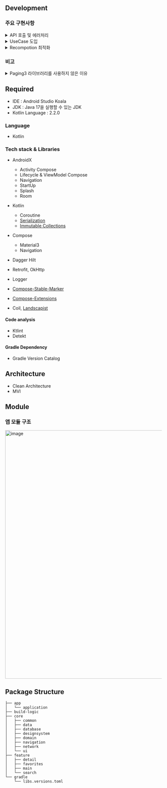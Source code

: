 ## Development

### 주요 구현사항
<details>
<summary> API 호출 및 에러처리 </summary>  

### 1. API 호출
- Retrofit + Coroutine 을 통한 API 호출
- Repository Pattern 을 사용하여, 데이터 소스를 추상화(API 통신, 로컬 DB 접근)하여 일관된 데이터 접근 인터페이스 제공 및 관심사 분리를 실현
```kotlin
// service
interface BookSearchService {
    @GET("search/book")
    suspend fun searchBook(
        @Query("query") query: String,
        @Query("sort") sort: String = "accuracy",
        @Query("page") page: Int = 1,
        @Query("size") size: Int = 20,
    ): SearchBookResponse
}

// repository 구현체 
internal class DefaultBookRepository @Inject constructor(
    private val service: BookSearchService,
    private val favoritesDao: FavoritesDao,
) : BookRepository {

    override suspend fun searchBook(
        query: String,
        sort: String,
        page: Int,
        size: Int,
    ) = service.searchBook(
        query = query,
        sort = sort,
        page = page,
        size = size,
    ).toModel()

    override fun searchFavoritesByTitle(query: String) = favoritesDao.searchFavoritesByTitle(query)
        .map { entities -> entities.map { it.toModel() } }

    override suspend fun insertBook(book: Book) {
        favoritesDao.insertFavorite(book.toEntity())
    }

    override suspend fun deleteBook(isbn: String) {
        favoritesDao.deleteFavorite(isbn)
    }

    override val favoriteBooks: Flow<List<Book>> = favoritesDao.getAllFavorites()
        .map { entities -> entities.map { it.toModel() } }
}
```
### 2. 에러 처리 
#### 2-1.  Coroutine 취소로 인해 발생하는 CancellationException 처리 
- API 호출 실패 관련 Exception 과 분리하여 CoroutineException(CancellationException)을 별도 처리(Coroutine 취소는 정상적인 제어 흐름의 일부로, 에러 상황이 아님, API Exception 은 실제 에러 상황)
- CancellationException 을 다시 던져, 상위 Coroutine에 전파함으로써, Coroutine 취소에 대한 적절한 처리를 보장(Coroutine 실행을 중단 시킴 -> 이 예외를 다시 던짐으로써, 취소 신호가 Coroutine 계층 구조를 따라 상위로 전파됨) 
```kotlin
import kotlin.coroutines.cancellation.CancellationException

inline fun <T> cancellableRunCatching(block: () -> T): Result<T> {
    return try {
        Result.success(block())
    } catch (cancellationException: CancellationException) {
        throw cancellationException
    } catch (exception: Exception) {
        Result.failure(exception)
    }
}
```
</details>

<details>
<summary> UseCase 도입 </summary>  
    
### 1. Clean Architecture 에서 Domain 모듈 
- [클라이언트 아키텍처에 대한 단상 - '서버'가 진짜 '도메인' 아닐까?](https://thdev.tech/architecture/2025/08/17/Clean-Android/) 해당 글과 같은 주장에 공감하는 입장이지만, 클린 아키텍처에선 구글 권장 아키텍처와 다르게 Domain 이 필수이기 때문에, Domain 모듈과 UseCase를 도입함.
- 단, Repository 의 함수를 포워딩하는 UseCase의 경우 불필요한 뎁스를 늘리기만 하고, UseCase 도입의 가치가 없다고 생각하여 비즈니스 로직을 포함하여 UseCase를 도입
  -> UseCase를 통해 비즈니스 로직을 추상화하고, 여러 뷰모델에서 공통으로 사용하는 비즈니스 로직을 공통화하여, 뷰모델의 복잡도를 감소 및 갓 뷰모델이 되지 않도록 막음

### 2. UseCase 적용 케이스
#### 2-1. 즐겨찾기에 추가된 도서, 검색 화면에 반영
- Flow combine 연산자를 사용하여, API 를 통해 호출한 booksFlow 와, 즐겨찾기로 추가한 favoriteBooks 의 변화를 구독
- combine 된 Flow 들 중 어느 하나라도 새로운 값을 emit 하면, transform 람다 함수가 호출됨 -> 즐겨찾기 추가, 삭제를 검색화면에 실시간으로 반영
```kotlin
class CombineBooksWithFavoritesUseCase @Inject constructor(
    private val repository: BookRepository,
) {
    operator fun invoke(booksFlow: Flow<List<Book>>): Flow<List<Book>> {
        return combine(
            booksFlow,
            repository.favoriteBooks,
        ) { books, favoriteBooks ->
            books.map { book ->
                val isFavorite = favoriteBooks.any { it.isbn == book.isbn }
                book.copy(isFavorite = isFavorite)
            }
        }
    }
}
```

#### 2-2. 즐겨찾기 화면 검색어 존재여부에 따른 데이터 조회, 정렬 분기 처리
- 검색어가 존재하는/하지 않는 경우, 제목 기준 오름차순, 내림차순 정렬 기준에 따라 데이터를 조회 및 정렬 후 Flow<List<*>으로 반환
- 뷰모델에선 UseCase에서 반환되는 Flow 를 구독하여 UI 상태로 변환하기만 하면 됨 
```kotlin
class GetFavoriteBooksUseCase @Inject constructor(
    private val repository: BookRepository,
) {
    operator fun invoke(query: String, sortType: FavoritesSortType): Flow<List<Book>> {
        val booksFlow = if (query.isBlank()) {
            repository.favoriteBooks
        } else {
            repository.searchFavoritesByTitle(query)
        }

        return booksFlow.map { books ->
            when (sortType) {
                FavoritesSortType.TITLE_ASC -> books.sortedBy { it.title }
                FavoritesSortType.TITLE_DESC -> books.sortedByDescending { it.title }
            }
        }
    }
}

enum class FavoritesSortType(val label: String) {
    TITLE_ASC("오름차순(제목)"),
    TITLE_DESC("내림차순(제목)"),
    ;

    fun toggle(): FavoritesSortType {
        return when (this) {
            TITLE_ASC -> TITLE_DESC
            TITLE_DESC -> TITLE_ASC
        }
    }
}
```

#### 2-3. 검색 화면 페이지네이션 및 데이터 증분 로직 처리 
- API 호출 결과를 첫 페이지(새 검색)/추가 페이지(더보기) 여부에 따라 데이터 교체/추가 분기 처리하여 Result로 반환
- 뷰모델에선 UseCase에서 반환되는 Result를 구독하여 성공/실패에 따른 UI 상태 업데이트만 하면 됨
```kotlin
class SearchBooksUseCase @Inject constructor(
    private val repository: BookRepository,
) {
    suspend operator fun invoke(
        query: String,
        sort: String,
        page: Int,
        size: Int,
        currentBooks: List<Book> = emptyList(),
    ): Result<SearchResult> {
        return cancellableRunCatching {
            val searchResult = repository.searchBook(query, sort, page, size)

            val newBooks = if (page == 1) {
                searchResult.documents
            } else {
                currentBooks + searchResult.documents
            }

            SearchResult(
                books = newBooks,
                isEnd = searchResult.meta.isEnd,
                totalCount = searchResult.meta.totalCount,
                nextPage = page + 1,
            )
        }
    }
}
```
#### 2-4. 즐겨찾기 토글 비즈니스 로직 처리 
- 현재 즐겨찾기 상태를 확인하여 추가/삭제 분기 처리 후 변경된 상태를 Boolean 타입으로 반환
- 뷰모델에선 UseCase 호출 결과에 따른 토스트 메시지 표시 등의 UI 이벤트 처리만 하면 됨

```kotlin
class ToggleFavoriteUseCase @Inject constructor(
    private val repository: BookRepository,
) {
    suspend operator fun invoke(book: Book): Boolean {
        val favoriteBooks = repository.favoriteBooks.first()
        val isCurrentlyFavorite = favoriteBooks.any { it.isbn == book.isbn }

        return if (isCurrentlyFavorite) {
            repository.deleteBook(book.isbn)
            false
        } else {
            repository.insertBook(book)
            true
        }
    }
}
``` 

</details>

<details>
<summary> Recompotion 최적화 </summary>  
    
### 1. 안정성 문제 진단 [compose-metrics & compose-reports](https://developer.android.com/develop/ui/compose/performance/stability/diagnose?hl=ko)
- compose-metrics, compose-reports 를 이용한 class 및 composable 함수의 stable 여부 판정 
```kotlin
internal fun Project.configureCompose(
    extension: CommonExtension<*, *, *, *, *, *>,
) {
    extension.apply {
        dependencies {
            implementation(platform(libs.androidx.compose.bom))
            implementation(libs.bundles.androidx.compose)
            debugImplementation(libs.androidx.compose.ui.tooling)
        }

        configure<ComposeCompilerGradlePluginExtension> {
            includeSourceInformation.set(true)

            metricsDestination.file("build/composeMetrics")
            reportsDestination.file("build/composeReports")

            stabilityConfigurationFiles.addAll(
                project.layout.projectDirectory.file("stability.config.conf"),
            )
        }

        tasks.withType<KotlinCompile>().configureEach {
            compilerOptions {
                freeCompilerArgs.addAll(
                    buildComposeMetricsParameters(),
                )
            }
        }
    }
}

private fun Project.buildComposeMetricsParameters(): List<String> {
    val metricParameters = mutableListOf<String>()
    val enableMetricsProvider = project.providers.gradleProperty("enableComposeCompilerMetrics")
    val relativePath = projectDir.relativeTo(rootDir)
    val buildDir = layout.buildDirectory.get().asFile
    val enableMetrics = (enableMetricsProvider.orNull == "true")
    if (enableMetrics) {
        val metricsFolder = buildDir.resolve("compose-metrics").resolve(relativePath)
        metricParameters.add("-P")
        metricParameters.add("plugin:androidx.compose.compiler.plugins.kotlin:metricsDestination=" + metricsFolder.absolutePath)
    }

    val enableReportsProvider = project.providers.gradleProperty("enableComposeCompilerReports")
    val enableReports = (enableReportsProvider.orNull == "true")
    if (enableReports) {
        val reportsFolder = buildDir.resolve("compose-reports").resolve(relativePath)
        metricParameters.add("-P")
        metricParameters.add("plugin:androidx.compose.compiler.plugins.kotlin:reportsDestination=" + reportsFolder.absolutePath)
    }
    return metricParameters.toList()
}
```
gradle.properties
```
enableComposeCompilerMetrics=true
enableComposeCompilerReports=true
```

```
./gradlew assembleDebug -PenableComposeCompilerMetrics=true -PenableComposeCompilerReports=true
```

### 2. [Kotlin Immutable Collection](https://github.com/Kotlin/kotlinx.collections.immutable) Library 적용
- 표준 컬렉션 클래스 (List, Set, Map) 는 Unstable 
- `val set: Set<String> = mutableSetOf("foo")` 처럼 선언 타입은 immutable 한 Set 이지만, 구현은 mutable 할 수 있으므로, compose-compiler 가 안정하다 판단할 수 없음
- Kotlin Immutable Collection 을 사용하여(변경 불가능한 컬렉션으로 변환하여) stable 판정을 받아낼 수 있음  
```kotlin
// FavoritesViewModel
@OptIn(ExperimentalCoroutinesApi::class)
val favoriteBooks: StateFlow<ImmutableList<BookUiModel>> = _uiState
    .flatMapLatest { state ->
        getFavoriteBooksUseCase(
            query = state.searchQuery,
            sortType = state.sortType,
        ).map { books ->
            books.map { it.toUiModel().copy(isFavorites = true) }.toImmutableList()
        }
    }
    .stateIn(
        scope = viewModelScope,
        started = SharingStarted.WhileSubscribed(5000L),
        initialValue = persistentListOf(),
    )

// FavoritesScreen
@Composable
internal fun FavoritesScreen(
    innerPadding: PaddingValues,
    uiState: FavoritesUiState,
    favoriteBooks: ImmutableList<BookUiModel>,
    onAction: (FavoritesUiAction) -> Unit,
) { ... }
```

### 3. [Compose-Stable-Marker](https://github.com/skydoves/compose-stable-marker) Library 적용 
- compose 모듈이 아닌 모듈에서 선언된 class 는 compose-compiler 로 부터 unstable 판정을 받음
- compose-stable-marker 라이브러리를 compose 모듈이 아닌 모듈에 주입하면, @Stable, @Immutable annotation 을 해당 class 에 붙혀줄 수 있음
- 결과적으로 compose 모듈에서 compose 모듈이 아닌 모듈의 class 를 참조하여도 stable 판정을 받을 수 있게 됨

:core:common 모듈 내 클래스
```kotlin
import androidx.compose.runtime.Stable
import kotlinx.serialization.Serializable

@Stable
@Serializable
data class BookUiModel(
    val title: String = "",
    val contents: String = "",
    val url: String = "",
    val isbn: String = "",
    val datetime: String = "",
    val authors: List<String> = emptyList(),
    val publisher: String = "",
    val translators: List<String> = emptyList(),
    val price: String = "",
    val salePrice: String = "",
    val thumbnail: String = "",
    val status: String = "",
    val isFavorites: Boolean = false,
)
```
</details>

### 비고 
<details>
<summary> Paging3 라이브러리를 사용하지 않은 이유 </summary>  

기존에 Paging3 라이브러리를 사용해보면서 불편하다고 느꼈던 몇몇 이유가 존재
1. API 를 통해 불러온 데이터의 수정, 삭제 기능을 지원해야할 경우, 이를 구현하는데 상당한 어려움이 존재.
2. Result 로 response 를 감싸 에러를 처리하려고 할 때, PagingData 라는 특수한 타입으로 래핑되어 내려오기 때문에 다른 API 들과 다른 처리 방식이 필요
3. pagination 은 UI와 밀접하게 관련된 동작 처리 임에도 불구하고, 이를 구현하기 위해선, data, domain, presentation 모든 레이어에 paging 관련 의존성을 추가해야함

조사를 해본 결과, 많은 개발자분들이 클린 아키텍처를 적용할 경우 paging3 라이브러리에 대한 부정적인 의견을 가지고 있음을 알 수 있었음
1. [questions_of_jetpack_paging_3](https://www.reddit.com/r/androiddev/comments/1c8qj7l/questions_of_jetpack_paging_3/)
2. [jetpack_paging_v3_vs_clean_architecture](https://www.reddit.com/r/androiddev/comments/1g2lflt/jetpack_paging_v3_vs_clean_architecture/)

LazyColumn 을 이용하면, Pagination 기능을 50줄 정도의 코드로 어렵지 않게 구현할 수 있기 때문에, 별도의 라이브러리를 사용하지 않고, 직접 구현하는 방식을 도입 

```kotlin
// 기기에서 평균적으로 한 화면에 보이는 아이템 개수
private const val LIMIT_COUNT = 4

@Composable
fun InfinityLazyColumn(
    modifier: Modifier = Modifier,
    state: LazyListState = rememberLazyListState(),
    contentPadding: PaddingValues = PaddingValues(0.dp),
    reverseLayout: Boolean = false,
    verticalArrangement: Arrangement.Vertical =
        if (!reverseLayout) Arrangement.Top else Arrangement.Bottom,
    horizontalAlignment: Alignment.Horizontal = Alignment.Start,
    flingBehavior: FlingBehavior = ScrollableDefaults.flingBehavior(),
    userScrollEnabled: Boolean = true,
    loadMoreLimitCount: Int = LIMIT_COUNT,
    loadMore: () -> Unit = {},
    content: LazyListScope.() -> Unit,
) {
    state.onLoadMore(limitCount = loadMoreLimitCount, action = loadMore)

    LazyColumn(
        modifier = modifier,
        state = state,
        contentPadding = contentPadding,
        reverseLayout = reverseLayout,
        verticalArrangement = verticalArrangement,
        horizontalAlignment = horizontalAlignment,
        flingBehavior = flingBehavior,
        userScrollEnabled = userScrollEnabled,
        content = content,
    )
}

@SuppressLint("ComposableNaming")
@Composable
private fun LazyListState.onLoadMore(
    limitCount: Int = LIMIT_COUNT,
    loadOnBottom: Boolean = true,
    action: () -> Unit,
) {
    val reached by remember {
        derivedStateOf {
            reachedBottom(limitCount = limitCount, triggerOnEnd = loadOnBottom)
        }
    }

    LaunchedEffect(reached) {
        if (reached && layoutInfo.totalItemsCount > limitCount) action()
    }
}

/**
 * @param limitCount: 몇 개의 아이템이 남았을 때 트리거 될 지에 대한 정보
 * @param triggerOnEnd: 바닥에 닿았을 때에도 트리거 할 지 여부
 *
 * @return 바닥에 닿았는지 여부(트리거 조건)
 */
private fun LazyListState.reachedBottom(
    limitCount: Int = LIMIT_COUNT,
    triggerOnEnd: Boolean = false,
): Boolean {
    val lastVisibleItem = layoutInfo.visibleItemsInfo.lastOrNull()
    return (triggerOnEnd && lastVisibleItem?.index == layoutInfo.totalItemsCount - 1) || lastVisibleItem?.index != 0 && lastVisibleItem?.index == layoutInfo.totalItemsCount - (limitCount + 1)
}
```

</details>


## Required

- IDE : Android Studio Koala
- JDK : Java 17을 실행할 수 있는 JDK
- Kotlin Language : 2.2.0

### Language

- Kotlin

### Tech stack & Libraries

- AndroidX
  - Activity Compose
  - Lifecycle & ViewModel Compose
  - Navigation
  - StartUp
  - Splash
  - Room

- Kotlin
  - Coroutine
  - [Serialization](https://github.com/Kotlin/kotlinx.serialization)
  - [Immutable Collections](https://github.com/Kotlin/kotlinx.collections.immutable)
- Compose
  - Material3
  - Navigation

- Dagger Hilt
- Retrofit, OkHttp
- Logger
- [Compose-Stable-Marker](https://github.com/skydoves/compose-stable-marker)
- [Compose-Extensions](https://github.com/taehwandev/ComposeExtensions)
- Coil, [Landscapist](https://github.com/skydoves/landscapist) 

#### Code analysis

- Ktlint
- Detekt

#### Gradle Dependency

- Gradle Version Catalog

## Architecture

- Clean Architecture
- MVI

## Module
### 앱 모듈 구조

<img width="800" alt="image" src="https://github.com/user-attachments/assets/f52d0b47-adb0-443d-8af8-ee71502bb269">

## Package Structure
```
├── app
│   └── application
├── build-logic
├── core
│   ├── common
│   ├── data
│   ├── database
│   ├── designsystem
│   ├── domain
│   ├── navigation
│   ├── network
│   └── ui
├── feature
│   ├── detail
│   ├── favorites
│   ├── main
│   └── search
└── gradle
    └── libs.versions.toml
```
<br/>
